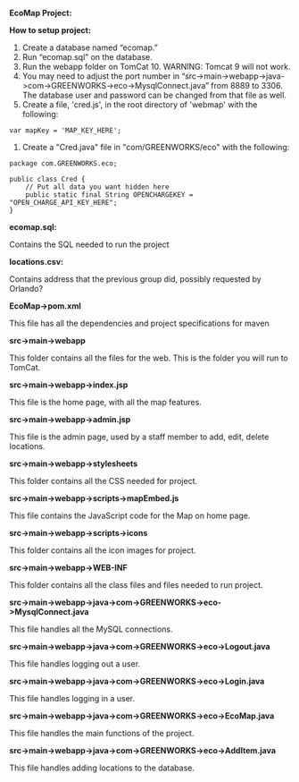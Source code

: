 **EcoMap Project:**

**How to setup project:**

1. Create a database named “ecomap.”
1. Run “ecomap.sql” on the database.
1. Run the webapp folder on TomCat 10. WARNING: Tomcat 9 will not work. 
1. You may need to adjust the port number in “src->main->webapp->java->com->GREENWORKS->eco->MysqlConnect.java” from 8889 to 3306. The database user and password can be changed from that file as well.
1. Create a file, 'cred.js', in the root directory of 'webmap' with the following:

```
var mapKey = 'MAP_KEY_HERE';
```

1. Create a "Cred.java" file in "com/GREENWORKS/eco" with the following:

```
package com.GREENWORKS.eco;

public class Cred {
    // Put all data you want hidden here
    public static final String OPENCHARGEKEY = "OPEN_CHARGE_API_KEY_HERE";
}
```


**ecomap.sql:**

Contains the SQL needed to run the project

**locations.csv:**

Contains address that the previous group did, possibly requested by Orlando?

**EcoMap->pom.xml**

This file has all the dependencies and project specifications for maven

**src->main->webapp**

This folder contains all the files for the web. This is the folder you will run to TomCat.

**src->main->webapp->index.jsp**

This file is the home page, with all the map features.

**src->main->webapp->admin.jsp**

This file is the admin page, used by a staff member to add, edit, delete locations.

**src->main->webapp->stylesheets**

This folder contains all the CSS needed for project.

**src->main->webapp->scripts->mapEmbed.js**

This file contains the JavaScript code for the Map on home page.

**src->main->webapp->scripts->icons**

This folder contains all the icon images for project.

**src->main->webapp->WEB-INF**

This folder contains all the class files and files needed to run project.

**src->main->webapp->java->com->GREENWORKS->eco->MysqlConnect.java**

This file handles all the MySQL connections.

**src->main->webapp->java->com->GREENWORKS->eco->Logout.java**

This file handles logging out a user.

**src->main->webapp->java->com->GREENWORKS->eco->Login.java**

This file handles logging in a user.

**src->main->webapp->java->com->GREENWORKS->eco->EcoMap.java**

This file handles the main functions of the project.

**src->main->webapp->java->com->GREENWORKS->eco->AddItem.java**

This file handles adding locations to the database.




